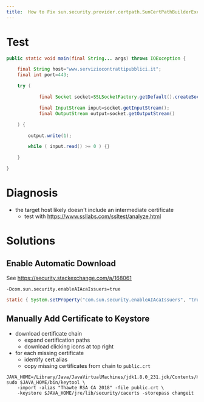 ```yaml
---
title:  How to Fix sun.security.provider.certpath.SunCertPathBuilderException
---
```


# Test

```java
public static void main(final String... args) throws IOException {

    final String host="www.serviziocontrattipubblici.it";
    final int port=443;

    try (

            final Socket socket=SSLSocketFactory.getDefault().createSocket(host, port);

            final InputStream input=socket.getInputStream();
            final OutputStream output=socket.getOutputStream()

    ) {

        output.write(1);

        while ( input.read() >= 0 ) {}

    }

}
```

# Diagnosis

- the target host likely doesn't include an intermediate certificate
  - test with https://www.ssllabs.com/ssltest/analyze.html

# Solutions

## Enable Automatic Download

See https://security.stackexchange.com/a/168061

```
-Dcom.sun.security.enableAIAcaIssuers=true
```

```java
static { System.setProperty("com.sun.security.enableAIAcaIssuers", "true"); }
```

## Manually Add Certificate to Keystore

- download certificate chain
  - expand certification paths
  - download clicking icons at top right
- for each missing certificate
  - identify cert alias
  - copy missing certificates from chain to `public.crt`

```shell
JAVA_HOME=/Library/Java/JavaVirtualMachines/jdk1.8.0_231.jdk/Contents/Home/ sudo $JAVA_HOME/bin/keytool \
    -import -alias "Thawte RSA CA 2018" -file public.crt \
    -keystore $JAVA_HOME/jre/lib/security/cacerts -storepass changeit
```
